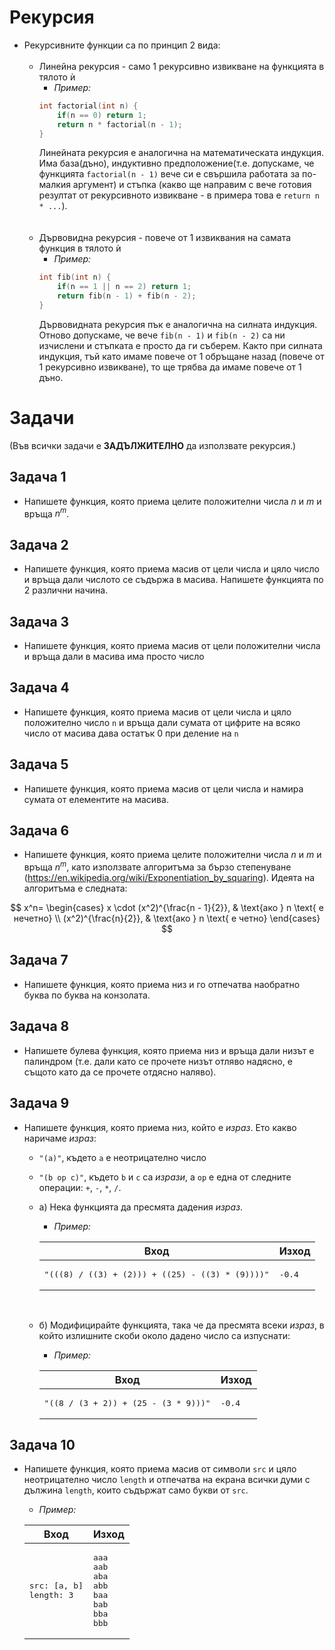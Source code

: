 ﻿# Рекурсия

- Рекурсивните функции са по принцип 2 вида:
     <br>
     <br>
    * Линейна рекурсия - само 1 рекурсивно извикване на функцията в тялото ѝ
        * *Пример:*
        ```c++
        int factorial(int n) {
            if(n == 0) return 1;
            return n * factorial(n - 1);
        }
        ```
        Линейната рекурсия е аналогична на математическата индукция. Има база(дъно), индуктивно предположение(т.е. допускаме, че функцията `factorial(n - 1)` вече си е свършила работата за по-малкия аргумент) и стъпка (какво ще направим с вече готовия резултат от рекурсивното извикване - в примера това е `return n * ...`).
      <br>
      <br>
      <br>
    * Дървовидна рекурсия - повече от 1 извиквания на самата функция в тялото ѝ
        * *Пример:*
        ```c++
        int fib(int n) {
            if(n == 1 || n == 2) return 1;
            return fib(n - 1) + fib(n - 2);
        }
        ```
        Дървовидната рекурсия пък е аналогична на силната индукция. Отново допускаме, че вече `fib(n - 1)` и `fib(n - 2)` са ни изчислени и стъпката е просто да ги съберем. Както при силната индукция, тъй като имаме повече от 1 обръщане назад (повече от 1 рекурсивно извикване), то ще трябва да имаме повече от 1 дъно.

# Задачи

(Във всички задачи е **ЗАДЪЛЖИТЕЛНО** да използвате рекурсия.)

## Задача 1
- Напишете функция, която приема целите положителни числа $n$ и $m$ и връща $n^m$.

## Задача 2
- Напишете функция, която приема масив от цели числа и цяло число и връща дали числото се съдържа в масива. Напишете функцията по 2 различни начина.

## Задача 3
- Напишете функция, която приема масив от цели положителни числа и връща дали в масива има просто число

 ## Задача 4
- Напишете функция, която приема масив от цели числа и цяло положително число `n` и връща дали сумата от цифрите на всяко число от масива дава остатък 0 при деление на `n`

## Задача 5
- Напишете функция, която приема масив от цели числа и намира сумата от елементите на масива.

## Задача 6
- Напишете функция, която приема целите положителни числа $n$ и $m$ и връща $n^m$, като използвате алгоритъма за бързо степенуване (https://en.wikipedia.org/wiki/Exponentiation_by_squaring). Идеята на алгоритъма е следната:

$$
x^n=
\begin{cases}
    x \cdot (x^2)^{\frac{n - 1}{2}}, & \text{ако } n \text{ е нечетно} \\
    (x^2)^{\frac{n}{2}}, & \text{ако } n \text{ е четно}
\end{cases}
$$

## Задача 7
- Напишете функция, която приема низ и го отпечатва наобратно буква по буква на конзолата.

## Задача 8
- Напишете булева функция, която приема низ и връща дали низът е палиндром (т.е. дали като се прочете низът отляво надясно, е същото като да се прочете отдясно наляво).

## Задача 9
- Напишете функция, която приема низ, който е *израз*. Ето какво наричаме *израз*:
    * `"(a)"`, където `a` е неотрицателно число
    * `"(b op c)"`, където `b` и `c` са *изрази*, а `op` е една от следните операции: `+`, `-`, `*`, `/`.
    * a) Нека функцията да пресмята дадения *израз*.
        * *Пример:*
    
        | Вход  | Изход |
        | ------------- | ------------- |
        | <pre>"(((8) / ((3) + (2))) + ((25) - ((3) * (9))))"</pre> | <pre>-0.4</pre>  |

  <br>
  
    * б) Модифицирайте функцията, така че да пресмята всеки *израз*, в който излишните скоби около дадено число са изпуснати:
        * *Пример:*
    
        | Вход  | Изход |
        | ------------- | ------------- |
        | <pre>"((8 / (3 + 2)) + (25 - (3 * 9)))"</pre> | <pre>-0.4</pre>  |

## Задача 10
- Напишете функция, която приема масив от символи `src` и цяло неотрицателно число `length` и отпечатва на екрана всички думи с дължина `length`, които съдържат само букви от `src`.
    * *Пример:*
    
   | Вход  | Изход |
   | ------------- | ------------- |
   | <pre>src: [a, b]<br>length: 3</pre> | <pre>aaa<br>aab<br>aba<br>abb<br>baa<br>bab<br>bba<br>bbb<br></pre>  |
